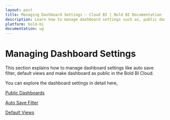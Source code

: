 ```yaml
---
layout: post
title: Managing Dashboard Settings – Cloud BI | Bold BI Documentation
description: Learn how to manage dashboard settings such as, public dashboards, auto save filter, and default views in Bold BI Cloud.
platform: bold-bi
documentation: ug
---
```


# Managing Dashboard Settings

This section explains how to manage dashboard settings like auto save filter, default views and make dashboard as public in the Bold BI Cloud.

You can explore the dashboard settings in detail here,

[Public Dashboards](/cloud-bi/site-administration/dashboard-settings/public-dashboards/)

[Auto Save Filter](/cloud-bi/site-administration/dashboard-settings/auto-save-filter/)

[Default Views](/cloud-bi/site-administration/dashboard-settings/default-views/)